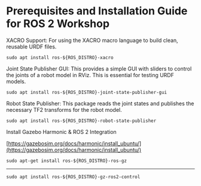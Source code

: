 # Prerequisites and Installation Guide for ROS 2 Workshop

XACRO Support: For using the XACRO macro language to build clean, reusable URDF files.

    sudo apt install ros-${ROS_DISTRO}-xacro
Joint State Publisher GUI: This provides a simple GUI with sliders to control the joints of a robot model in RViz. This is essential for testing URDF models.

    sudo apt install ros-${ROS_DISTRO}-joint-state-publisher-gui

Robot State Publisher: This package reads the joint states and publishes the necessary TF2 transforms for the robot model.

    sudo apt install ros-${ROS_DISTRO}-robot-state-publisher

Install Gazebo Harmonic & ROS 2 Integration

[https://gazebosim.org/docs/harmonic/install_ubuntu/](https://gazebosim.org/docs/harmonic/install_ubuntu/)

    sudo apt-get install ros-${ROS_DISTRO}-ros-gz
-----------

    sudo apt install ros-${ROS_DISTRO}-gz-ros2-control
